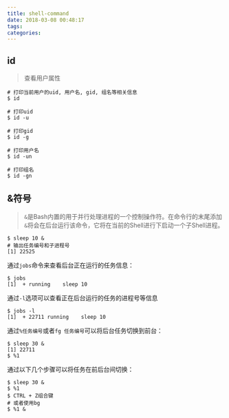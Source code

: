 ```yaml
---
title: shell-command
date: 2018-03-08 00:48:17
tags:
categories:
---
```


## id
> 查看用户属性

```shell
# 打印当前用户的uid, 用户名, gid, 组名等相关信息
$ id
```

```shell
# 打印uid
$ id -u
```

```shell
# 打印gid
$ id -g
```

```shell
# 打印用户名
$ id -un
```

```shell
# 打印组名
$ id -gn
```

## &符号
> `&`是Bash内置的用于并行处理进程的一个控制操作符。在命令行的末尾添加`&`将会在后台运行该命令，它将在当前的Shell进行下启动一个子Shell进程。

```shell
$ sleep 10 &
# 输出任务编号和子进程号
[1] 22525
```

通过`jobs`命令来查看后台正在运行的任务信息：
```shell
$ jobs
[1]  + running    sleep 10
```

通过`-l`选项可以查看正在后台运行的任务的进程号等信息
```shell
$ jobs -l
[1]  + 22711 running    sleep 10
```

通过`%任务编号`或者`fg 任务编号`可以将后台任务切换到前台：
```shell
$ sleep 30 &
[1] 22711
$ %1
```

通过以下几个步骤可以将任务在前后台间切换：
```shell
$ sleep 30 &
$ %1
$ CTRL + Z组合键
# 或者使用bg
$ %1 &
```